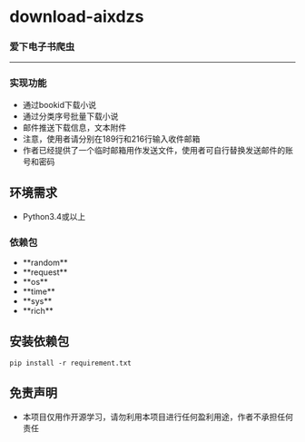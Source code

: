 # download-aixdzs

### 爱下电子书爬虫

---
### 实现功能
<ul>
<li>通过bookid下载小说</li>
<li>通过分类序号批量下载小说</li>
<li>邮件推送下载信息，文本附件</li>
<li>注意，使用者请分别在189行和216行输入收件邮箱</li>
<li>作者已经提供了一个临时邮箱用作发送文件，使用者可自行替换发送邮件的账号和密码</li>
</ul>

## 环境需求

<ul>

<li>Python3.4或以上</li>

</ul>

### 依赖包

<ul>

<li>**random**</li>

<li>**request**</li>

<li>**os**</li>

<li>**time**</li>

<li>**sys**</li>

<li>**rich**</li>

</ul>

## 安装依赖包

`pip install -r requirement.txt`

## 免责声明
<ul>
<li>本项目仅用作开源学习，请勿利用本项目进行任何盈利用途，作者不承担任何责任</li>
<ul>
